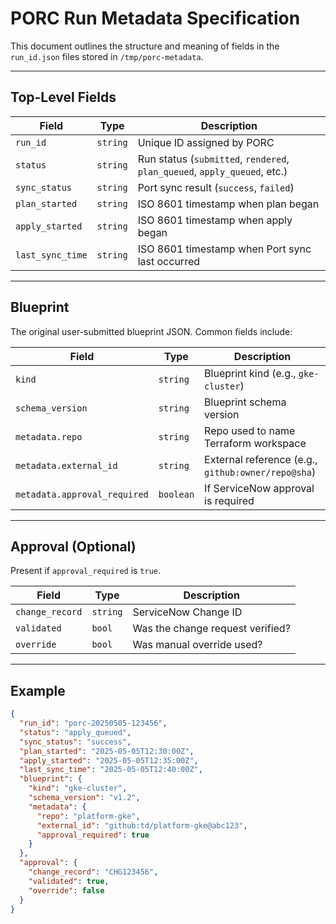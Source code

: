 # PORC Run Metadata Specification

This document outlines the structure and meaning of fields in the `run_id.json` files stored in `/tmp/porc-metadata`.

---

## Top-Level Fields

| Field            | Type     | Description |
|------------------|----------|-------------|
| `run_id`         | `string` | Unique ID assigned by PORC |
| `status`         | `string` | Run status (`submitted`, `rendered`, `plan_queued`, `apply_queued`, etc.) |
| `sync_status`    | `string` | Port sync result (`success`, `failed`) |
| `plan_started`   | `string` | ISO 8601 timestamp when plan began |
| `apply_started`  | `string` | ISO 8601 timestamp when apply began |
| `last_sync_time` | `string` | ISO 8601 timestamp when Port sync last occurred |

---

## Blueprint

The original user-submitted blueprint JSON. Common fields include:

| Field                | Type     | Description |
|----------------------|----------|-------------|
| `kind`               | `string` | Blueprint kind (e.g., `gke-cluster`) |
| `schema_version`     | `string` | Blueprint schema version |
| `metadata.repo`      | `string` | Repo used to name Terraform workspace |
| `metadata.external_id` | `string` | External reference (e.g., `github:owner/repo@sha`) |
| `metadata.approval_required` | `boolean` | If ServiceNow approval is required |

---

## Approval (Optional)

Present if `approval_required` is `true`.

| Field           | Type     | Description |
|-----------------|----------|-------------|
| `change_record` | `string` | ServiceNow Change ID |
| `validated`     | `bool`   | Was the change request verified? |
| `override`      | `bool`   | Was manual override used? |

---

## Example

```json
{
  "run_id": "porc-20250505-123456",
  "status": "apply_queued",
  "sync_status": "success",
  "plan_started": "2025-05-05T12:30:00Z",
  "apply_started": "2025-05-05T12:35:00Z",
  "last_sync_time": "2025-05-05T12:40:00Z",
  "blueprint": {
    "kind": "gke-cluster",
    "schema_version": "v1.2",
    "metadata": {
      "repo": "platform-gke",
      "external_id": "github:td/platform-gke@abc123",
      "approval_required": true
    }
  },
  "approval": {
    "change_record": "CHG123456",
    "validated": true,
    "override": false
  }
}
```